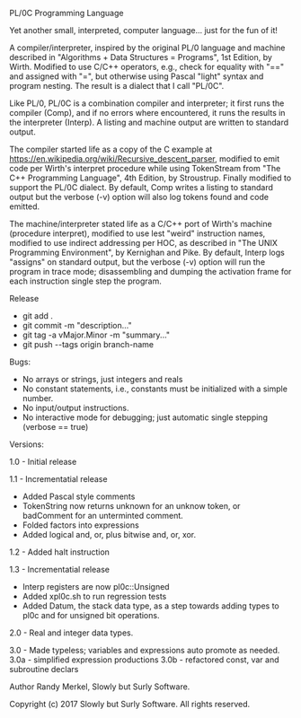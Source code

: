 PL/0C Programming Language

Yet another small, interpreted, computer language... just for the fun of it!

A compiler/interpreter, inspired by the original PL/0 language and machine
described in "Algorithms + Data Structures = Programs", 1st Edition, by Wirth.
Modified to use C/C++ operators, e.g., check for equality with "==" and
assigned with "=", but otherwise using Pascal "light" syntax and program
nesting. The result is a dialect that I call "PL/0C".

Like PL/0, PL/0C is a combination compiler and interpreter; it first runs the
compiler (Comp), and if no errors where encountered, it runs the results in
the interpreter (Interp). A listing and machine output are written to standard
output.

The compiler started life as a copy of the C example at
https://en.wikipedia.org/wiki/Recursive_descent_parser, modified to emit code
per Wirth's interpret procedure while using TokenStream from "The C++ 
Programming Language", 4th Edition, by Stroustrup. Finally modified to support
the PL/0C dialect. By default, Comp writes a listing to standard output but the
verbose (-v) option will also log tokens found and code emitted.

The machine/interpreter stated life as a C/C++ port of Wirth's machine
(procedure interpret), modified to use lest "weird" instruction names,
modified to use indirect addressing per HOC, as described in "The UNIX
Programming Environment", by Kernighan and Pike. By default, Interp logs
"assigns" on standard output, but the verbose (-v) option will run the program
in trace mode; disassembling and dumping the activation frame for each
instruction single step the program.

Release
 * git add .
 * git commit -m "description..."
 * git tag -a vMajor.Minor -m "summary..."
 * git push --tags origin branch-name

Bugs:
 * No arrays or strings, just integers and reals
 * No constant statements, i.e., constants must be initialized with a simple
   number.
 * No input/output instructions.
 * No interactive mode for debugging; just automatic single stepping (verbose
   == true)

Versions:

1.0 - Initial release

1.1 - Incrementatial release

 * Added Pascal style comments
 * TokenString now returns unknown for an unknow token, or badComment
   for an unterminted comment.
 * Folded factors into expressions
 * Added logical and, or, plus bitwise and, or, xor.

1.2 - Added halt instruction

1.3 - Incrementatial release

 * Interp registers are now pl0c::Unsigned
 * Added xpl0c.sh to run regression tests
 * Added Datum, the stack data type, as a step towards adding types to pl0c and
   for unsigned bit operations.
    
2.0 - Real and integer data types.

3.0 - Made typeless; variables and expressions auto promote as needed.
3.0a - simplified expression productions
3.0b - refactored const, var and subroutine declars

Author
    Randy Merkel, Slowly but Surly Software.

Copyright
    (c) 2017 Slowly but Surly Software.
    All rights reserved.
